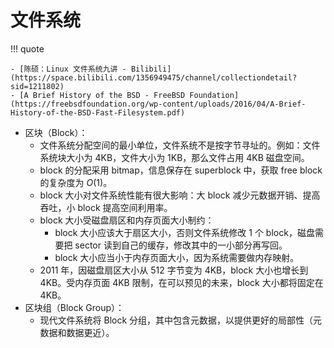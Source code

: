 # 文件系统

!!! quote

    - [陈硕：Linux 文件系统九讲 - Bilibili](https://space.bilibili.com/1356949475/channel/collectiondetail?sid=1211802)
    - [A Brief History of the BSD - FreeBSD Foundation](https://freebsdfoundation.org/wp-content/uploads/2016/04/A-Brief-History-of-the-BSD-Fast-Filesystem.pdf)

- 区块（Block）：
    - 文件系统分配空间的最小单位，文件系统不是按字节寻址的。例如：文件系统块大小为 4KB，文件大小为 1KB，那么文件占用 4KB 磁盘空间。
    - block 的分配采用 bitmap，信息保存在 superblock 中，获取 free block 的复杂度为 $O(1)$。
    - block 大小对文件系统性能有很大影响：大 block 减少元数据开销、提高吞吐，小 block 提高空间利用率。
    - block 大小受磁盘扇区和内存页面大小制约：
        - block 大小应该大于扇区大小，否则文件系统修改 1 个 block，磁盘需要把 sector 读到自己的缓存，修改其中的一小部分再写回。
        - block 大小应当小于内存页面大小，因为系统需要做内存映射。
    - 2011 年，因磁盘扇区大小从 512 字节变为 4KB，block 大小也增长到 4KB。受内存页面 4KB 限制，在可以预见的未来，block 大小都将固定在 4KB。
- 区块组（Block Group）：
    - 现代文件系统将 Block 分组，其中包含元数据，以提供更好的局部性（元数据和数据更近）。